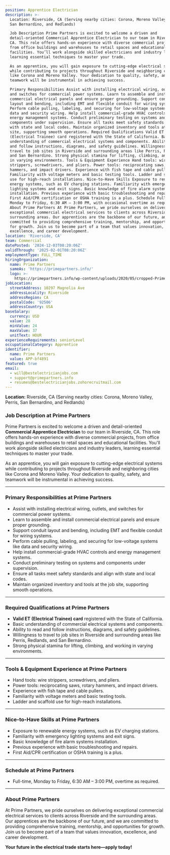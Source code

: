 ```yaml
---
position: Apprentice Electrician
description: >-
  Location: Riverside, CA (Serving nearby cities: Corona, Moreno Valley, Perris,
  San Bernardino, and Redlands)

  Job Description Prime Partners is excited to welcome a driven and
  detail-oriented Commercial Apprentice Electrician to our team in Riverside,
  CA. This role offers hands-on experience with diverse commercial projects,
  from office buildings and warehouses to retail spaces and educational
  facilities. You’ll work alongside skilled electricians and industry leaders,
  learning essential techniques to master your trade.

  As an apprentice, you will gain exposure to cutting-edge electrical systems
  while contributing to projects throughout Riverside and neighboring cities
  like Corona and Moreno Valley. Your dedication to quality, safety, and
  teamwork will be instrumental in achieving success.

  Primary Responsibilities Assist with installing electrical wiring, outlets,
  and switches for commercial power systems. Learn to assemble and install
  commercial electrical panels and ensure proper grounding. Support conduit
  layout and bending, including EMT and flexible conduit for wiring systems.
  Perform cable pulling, labeling, and securing for low-voltage systems like
  data and security wiring. Help install commercial-grade HVAC controls and
  energy management systems. Conduct preliminary testing on systems and
  components under supervision. Ensure all tasks meet safety standards and align
  with state and local codes. Maintain organized inventory and tools at the job
  site, supporting smooth operations. Required Qualifications Valid ET
  (Electrical Trainee) card registered with the State of California. Basic
  understanding of commercial electrical systems and components. Ability to read
  and follow instructions, diagrams, and safety guidelines. Willingness to
  travel to job sites in Riverside and surrounding areas like Perris, Redlands,
  and San Bernardino. Strong physical stamina for lifting, climbing, and working
  in varying environments. Tools & Equipment Experience Hand tools: wire
  strippers, screwdrivers, and pliers. Power tools: reciprocating saws, rotary
  hammers, and impact drivers. Experience with fish tape and cable pullers.
  Familiarity with voltage meters and basic testing tools. Ladder and scaffold
  use for high-reach installations. Nice-to-Have Skills Exposure to renewable
  energy systems, such as EV charging stations. Familiarity with emergency
  lighting systems and exit signs. Basic knowledge of fire alarm systems
  installation. Previous experience with basic troubleshooting and repairs.
  First Aid/CPR certification or OSHA training is a plus. Schedule Full-time,
  Monday to Friday, 6:30 AM – 3:00 PM, with occasional overtime as required.
  About Prime Partners At Prime Partners, we pride ourselves on delivering
  exceptional commercial electrical services to clients across Riverside and the
  surrounding areas. Our apprentices are the backbone of our future, and we are
  committed to providing comprehensive training, mentorship, and opportunities
  for growth. Join us to become part of a team that values innovation,
  excellence, and career development.
location: 'Riverside, CA'
team: Commercial
datePosted: '2024-12-03T08:20:06Z'
validThrough: '2025-02-01T08:20:06Z'
employmentType: FULL_TIME
hiringOrganization:
  name: Prime Partners
  sameAs: 'https://primepartners.info/'
  logo: >-
    https://primepartners.info/wp-content/uploads/2020/05/cropped-Prime-Partners-Logo-NO-BG-1-1.png
jobLocation:
  streetAddress: 10297 Magnolia Ave
  addressLocality: Riverside
  addressRegion: CA
  postalCode: '92506'
  addressCountry: USA
baseSalary:
  currency: USD
  value: 28
  minValue: 24
  maxValue: 37
  unitText: HOUR
experienceRequirements: seniorLevel
occupationalCategory: Apprentice
identifier:
  name: Prime Partners
  value: APP-bf4891
featured: true
email:
  - will@bestelectricianjobs.com
  - support@primepartners.info
  - resumes@bestelectricianjobs.zohorecruitmail.com
---
```


**Location:** Riverside, CA (Serving nearby cities: Corona, Moreno Valley, Perris, San Bernardino, and Redlands)  

### Job Description at Prime Partners  
Prime Partners is excited to welcome a driven and detail-oriented **Commercial Apprentice Electrician** to our team in Riverside, CA. This role offers hands-on experience with diverse commercial projects, from office buildings and warehouses to retail spaces and educational facilities. You'll work alongside skilled electricians and industry leaders, learning essential techniques to master your trade.  

As an apprentice, you will gain exposure to cutting-edge electrical systems while contributing to projects throughout Riverside and neighboring cities like Corona and Moreno Valley. Your dedication to quality, safety, and teamwork will be instrumental in achieving success.  

---

### Primary Responsibilities at Prime Partners  
- Assist with installing electrical wiring, outlets, and switches for commercial power systems.  
- Learn to assemble and install commercial electrical panels and ensure proper grounding.  
- Support conduit layout and bending, including EMT and flexible conduit for wiring systems.  
- Perform cable pulling, labeling, and securing for low-voltage systems like data and security wiring.  
- Help install commercial-grade HVAC controls and energy management systems.  
- Conduct preliminary testing on systems and components under supervision.  
- Ensure all tasks meet safety standards and align with state and local codes.  
- Maintain organized inventory and tools at the job site, supporting smooth operations.  

---

### Required Qualifications at Prime Partners  
- **Valid ET (Electrical Trainee) card** registered with the State of California.  
- Basic understanding of commercial electrical systems and components.  
- Ability to read and follow instructions, diagrams, and safety guidelines.  
- Willingness to travel to job sites in Riverside and surrounding areas like Perris, Redlands, and San Bernardino.  
- Strong physical stamina for lifting, climbing, and working in varying environments.  

---

### Tools & Equipment Experience at Prime Partners  
- Hand tools: wire strippers, screwdrivers, and pliers.  
- Power tools: reciprocating saws, rotary hammers, and impact drivers.  
- Experience with fish tape and cable pullers.  
- Familiarity with voltage meters and basic testing tools.  
- Ladder and scaffold use for high-reach installations.  

---

### Nice-to-Have Skills at Prime Partners  
- Exposure to renewable energy systems, such as EV charging stations.  
- Familiarity with emergency lighting systems and exit signs.  
- Basic knowledge of fire alarm systems installation.  
- Previous experience with basic troubleshooting and repairs.  
- First Aid/CPR certification or OSHA training is a plus.  

---

### Schedule at Prime Partners  
- Full-time, Monday to Friday, 6:30 AM – 3:00 PM, overtime as required.  

---

### About Prime Partners  
At Prime Partners, we pride ourselves on delivering exceptional commercial electrical services to clients across Riverside and the surrounding areas. Our apprentices are the backbone of our future, and we are committed to providing comprehensive training, mentorship, and opportunities for growth. Join us to become part of a team that values innovation, excellence, and career development.  

**Your future in the electrical trade starts here—apply today!**  
